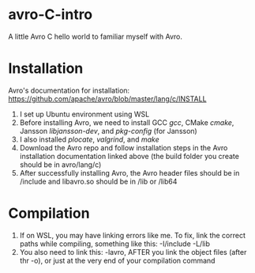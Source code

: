 # avro-C-intro
A little Avro C hello world to familiar myself with Avro.


# Installation
Avro's documentation for installation: https://github.com/apache/avro/blob/master/lang/c/INSTALL
1. I set up Ubuntu environment using WSL
2. Before installing Avro, we need to install GCC *gcc*, CMake *cmake*, Jansson *libjansson-dev*, and *pkg-config* (for Jansson)
3. I also installed *plocate*, *valgrind*, and *make*
4. Download the Avro repo and follow installation steps in the Avro installation documentation linked above (the build folder you create should be in avro/lang/c)
5. After successfully installing Avro, the Avro header files should be in /include and libavro.so should be in /lib or /lib64

# Compilation
1. If on WSL, you may have linking errors like me. To fix, link the correct paths while compiling, something like this: -I/include -L/lib
2. You also need to link this: -lavro, AFTER you link the object files (after thr -o), or just at the very end of your compilation command
